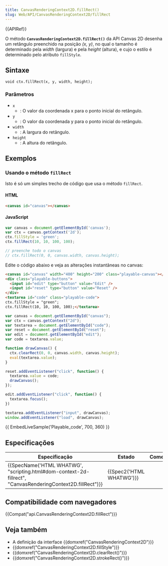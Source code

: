 ```yaml
---
title: CanvasRenderingContext2D.fillRect()
slug: Web/API/CanvasRenderingContext2D/fillRect
---
```


{{APIRef}}

O método **`CanvasRenderingContext2D.fillRect()`** da API Canvas 2D desenha um retângulo preenchido na posição _(x, y)_, no qual o tamanho é determinado pela _width_ (largura) e pela _height_ (altura), e cujo o estilo é determinado pelo atributo `fillStyle`.

## Sintaxe

```
void ctx.fillRect(x, y, width, height);
```

### Parâmetros

- `x`
  - : O valor da coordenada x para o ponto inicial do retângulo.
- `y`
  - : O valor da coordenada y para o ponto inicial do retângulo.
- `width`
  - : A largura do retângulo.
- `height`
  - : A altura do retângulo.

## Exemplos

### Usando o método `fillRect`

Isto é só um simples trecho de código que usa o método `fillRect`.

#### HTML

```html
<canvas id="canvas"></canvas>
```

#### JavaScript

```js
var canvas = document.getElementById('canvas');
var ctx = canvas.getContext('2d');
ctx.fillStyle = 'green';
ctx.fillRect(10, 10, 100, 100);

// preenche todo o canvas
// ctx.fillRect(0, 0, canvas.width, canvas.height);
```

Edite o código abaixo e veja as alterações instantâneas no canvas:

```html hidden
<canvas id="canvas" width="400" height="200" class="playable-canvas"></canvas>
<div class="playable-buttons">
  <input id="edit" type="button" value="Edit" />
  <input id="reset" type="button" value="Reset" />
</div>
<textarea id="code" class="playable-code">
ctx.fillStyle = "green";
ctx.fillRect(10, 10, 100, 100);</textarea>
```

```js hidden
var canvas = document.getElementById("canvas");
var ctx = canvas.getContext("2d");
var textarea = document.getElementById("code");
var reset = document.getElementById("reset");
var edit = document.getElementById("edit");
var code = textarea.value;

function drawCanvas() {
  ctx.clearRect(0, 0, canvas.width, canvas.height);
  eval(textarea.value);
}

reset.addEventListener("click", function() {
  textarea.value = code;
  drawCanvas();
});

edit.addEventListener("click", function() {
  textarea.focus();
})

textarea.addEventListener("input", drawCanvas);
window.addEventListener("load", drawCanvas);
```

{{ EmbedLiveSample('Playable_code', 700, 360) }}

## Especificações

| Especificação                                                                                                                                | Estado                           | Comentário |
| -------------------------------------------------------------------------------------------------------------------------------------------- | -------------------------------- | ---------- |
| {{SpecName('HTML WHATWG', "scripting.html#dom-context-2d-fillrect", "CanvasRenderingContext2D.fillRect")}} | {{Spec2('HTML WHATWG')}} |            |

## Compatibilidade com navegadores

{{Compat("api.CanvasRenderingContext2D.fillRect")}}

## Veja também

- A definição da interface {{domxref("CanvasRenderingContext2D")}}
- {{domxref("CanvasRenderingContext2D.fillStyle")}}
- {{domxref("CanvasRenderingContext2D.clearRect()")}}
- {{domxref("CanvasRenderingContext2D.strokeRect()")}}
